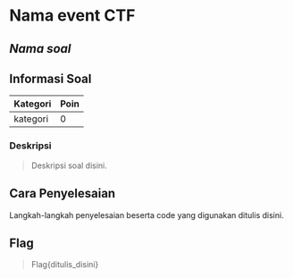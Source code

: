 # Nama event CTF
## _Nama soal_

## Informasi Soal
| Kategori | Poin |
| -------- | ---- |
| kategori | 0 |
### Deskripsi
> Deskripsi soal disini.

## Cara Penyelesaian
Langkah-langkah penyelesaian beserta code yang digunakan ditulis disini.

## Flag
> Flag{ditulis_disini}
